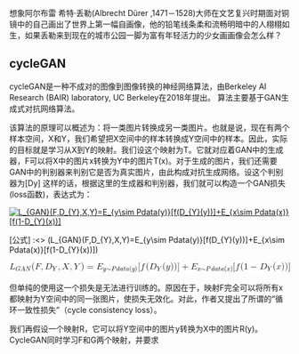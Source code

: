 想象阿尔布雷 希特·丢勒(Albrecht Dürer ,1471－1528)大师在文艺复兴时期面对铜镜中的自己画出了世界上第一幅自画像，他的铅笔线条柔和流畅明暗中的人栩栩如生，如果丢勒来到现在的城市公园一脚为富有年轻活力的少女画画像会怎么样？
## cycleGAN
cycleGAN是一种不成对的图像到图像转换的神经网络算法，由Berkeley AI Research (BAIR) laboratory, UC Berkeley在2018年提出。 算法主要基于GAN生成式对抗网络算法。

该算法的原理可以概述为：将一类图片转换成另一类图片。也就是说，现在有两个样本空间，X和Y，我们希望把X空间中的样本转换成Y空间中的样本。因此，实际的目标就是学习从X到Y的映射。我们设这个映射为T。它就对应着GAN中的生成器，F可以将X中的图片x转换为Y中的图片T(x)。对于生成的图片，我们还需要GAN中的判别器来判别它是否为真实图片，由此构成对抗生成网络。设这个判别器为[Dy] 这样的话，根据这里的生成器和判别器，我们就可以构造一个GAN损失(loss函数)，表达式为：

<a href="http://www.codecogs.com/eqnedit.php?latex=L_{GAN}(F,D_{Y},X,Y)=E_{y\sim&space;Pdata(y)}[f(D_{Y}(y))]&plus;E_{x\sim&space;Pdata(x)}[f(1-D_{Y}(x))]" target="_blank"><img src="http://latex.codecogs.com/gif.latex?L_{GAN}(F,D_{Y},X,Y)=E_{y\sim&space;Pdata(y)}[f(D_{Y}(y))]&plus;E_{x\sim&space;Pdata(x)}[f(1-D_{Y}(x))]" title="L_{GAN}(F,D_{Y},X,Y)=E_{y\sim Pdata(y)}[f(D_{Y}(y))]+E_{x\sim Pdata(x)}[f(1-D_{Y}(x))]" /></a>

[comment]: <> (a reference style link.)

[公式] :<> (L_{GAN}(F,D_{Y},X,Y)=E_{y\sim Pdata(y)}[f(D_{Y}(y))]+E_{x\sim Pdata(x)}[f(1-D_{Y}(x))])

![](CodeCogsEqn.gif "formula of loss cycleGAN")

但单纯的使用这一个损失是无法进行训练的。原因在于，映射F完全可以将所有x都映射为Y空间中的同一张图片，使损失无效化。对此，作者又提出了所谓的“循环一致性损失”（cycle consistency loss）。

我们再假设一个映射R，它可以将Y空间中的图片y转换为X中的图片R(y)。CycleGAN同时学习F和G两个映射，并要求
